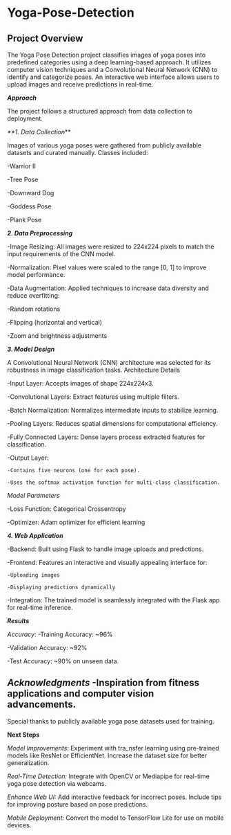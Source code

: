 # Yoga-Pose-Detection
## Project Overview

The Yoga Pose Detection project classifies images of yoga poses into predefined categories using a deep learning-based approach. It utilizes computer vision techniques and a Convolutional Neural Network (CNN) to identify and categorize poses. An interactive web interface allows users to upload images and receive predictions in real-time.

***Approach***

The project follows a structured approach from data collection to deployment.

_**1. Data Collection_**

Images of various yoga poses were gathered from publicly available datasets and curated manually.
Classes included:
  
  -Warrior II
  
  -Tree Pose
  
  -Downward Dog
  
  -Goddess Pose
  
  -Plank Pose

**_2. Data Preprocessing_**

-Image Resizing: All images were resized to 224x224 pixels to match the input requirements of the CNN model.

-Normalization: Pixel values were scaled to the range [0, 1] to improve model performance.

-Data Augmentation: Applied techniques to increase data diversity and reduce overfitting:
  
  -Random rotations
  
  -Flipping (horizontal and vertical)
  
  -Zoom and brightness adjustments

**_3. Model Design_**

A Convolutional Neural Network (CNN) architecture was selected for its robustness in image classification tasks.
Architecture Details
  
  -Input Layer: Accepts images of shape 224x224x3.
  
  -Convolutional Layers: Extract features using multiple filters.
  
  -Batch Normalization: Normalizes intermediate inputs to stabilize learning.
  
  -Pooling Layers: Reduces spatial dimensions for computational efficiency.
  
  -Fully Connected Layers: Dense layers process extracted features for classification.
  
  -Output Layer:
    
    -Contains five neurons (one for each pose).
   
    -Uses the softmax activation function for multi-class classification.

_Model Parameters_
  
  -Loss Function: Categorical Crossentropy
 
  -Optimizer: Adam optimizer for efficient learning

**_4. Web Application_**
  
  -Backend: Built using Flask to handle image uploads and predictions.
  
  -Frontend: Features an interactive and visually appealing interface for:
    
    -Uploading images
    
    -Displaying predictions dynamically
 
  -Integration: The trained model is seamlessly integrated with the Flask app for real-time inference.

_**Results**_

_Accuracy_:
  -Training Accuracy: ~96%
  
  -Validation Accuracy: ~92%
  
  -Test Accuracy: ~90% on unseen data.

***Acknowledgments***
  -Inspiration from fitness applications and computer vision advancements.
  -
  Special thanks to publicly available yoga pose datasets used for training.

**Next Steps**

_Model Improvements:_
Experiment with tra_nsfer learning using pre-trained models like ResNet or EfficientNet.
Increase the dataset size for better generalization.

_Real-Time Detection:_
Integrate with OpenCV or Mediapipe for real-time yoga pose detection via webcams.

_Enhance Web UI:_
Add interactive feedback for incorrect poses.
Include tips for improving posture based on pose predictions.

_Mobile Deployment:_
Convert the model to TensorFlow Lite for use on mobile devices.
